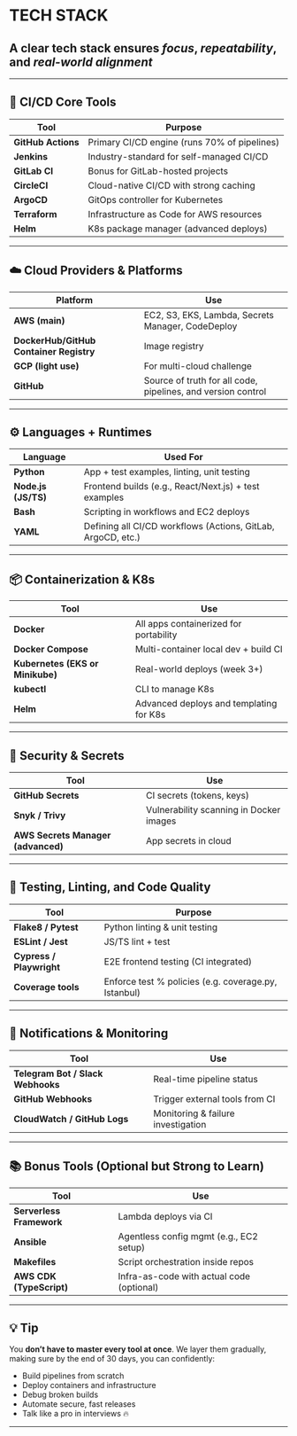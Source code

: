 # TECH STACK

## A clear tech stack ensures *focus*, *repeatability*, and *real-world alignment*

---

## 🧰 **CI/CD Core Tools**

| Tool               | Purpose                                      |
| ------------------ | -------------------------------------------- |
| **GitHub Actions** | Primary CI/CD engine (runs 70% of pipelines) |
| **Jenkins**        | Industry-standard for self-managed CI/CD     |
| **GitLab CI**      | Bonus for GitLab-hosted projects             |
| **CircleCI**       | Cloud-native CI/CD with strong caching       |
| **ArgoCD**         | GitOps controller for Kubernetes             |
| **Terraform**      | Infrastructure as Code for AWS resources     |
| **Helm**           | K8s package manager (advanced deploys)       |

---

## ☁️ **Cloud Providers & Platforms**

| Platform                                | Use                                                          |
| --------------------------------------- | ------------------------------------------------------------ |
| **AWS (main)**                          | EC2, S3, EKS, Lambda, Secrets Manager, CodeDeploy            |
| **DockerHub/GitHub Container Registry** | Image registry                                               |
| **GCP (light use)**                     | For multi-cloud challenge                                    |
| **GitHub**                              | Source of truth for all code, pipelines, and version control |

---

## ⚙️ **Languages + Runtimes**

| Language            | Used For                                                     |
| ------------------- | ------------------------------------------------------------ |
| **Python**          | App + test examples, linting, unit testing                   |
| **Node.js (JS/TS)** | Frontend builds (e.g., React/Next.js) + test examples        |
| **Bash**            | Scripting in workflows and EC2 deploys                       |
| **YAML**            | Defining all CI/CD workflows (Actions, GitLab, ArgoCD, etc.) |

---

## 📦 **Containerization & K8s**

| Tool                             | Use                                     |
| -------------------------------- | --------------------------------------- |
| **Docker**                       | All apps containerized for portability  |
| **Docker Compose**               | Multi-container local dev + build CI    |
| **Kubernetes (EKS or Minikube)** | Real-world deploys (week 3+)            |
| **kubectl**                      | CLI to manage K8s                       |
| **Helm**                         | Advanced deploys and templating for K8s |

---

## 🔐 **Security & Secrets**

| Tool                               | Use                                     |
| ---------------------------------- | --------------------------------------- |
| **GitHub Secrets**                 | CI secrets (tokens, keys)               |
| **Snyk / Trivy**                   | Vulnerability scanning in Docker images |
| **AWS Secrets Manager (advanced)** | App secrets in cloud                    |

---

## 🧪 **Testing, Linting, and Code Quality**

| Tool                     | Purpose                                              |
| ------------------------ | ---------------------------------------------------- |
| **Flake8 / Pytest**      | Python linting & unit testing                        |
| **ESLint / Jest**        | JS/TS lint + test                                    |
| **Cypress / Playwright** | E2E frontend testing (CI integrated)                 |
| **Coverage tools**       | Enforce test % policies (e.g. coverage.py, Istanbul) |

---

## 🔔 **Notifications & Monitoring**

| Tool                              | Use                                |
| --------------------------------- | ---------------------------------- |
| **Telegram Bot / Slack Webhooks** | Real-time pipeline status          |
| **GitHub Webhooks**               | Trigger external tools from CI     |
| **CloudWatch / GitHub Logs**      | Monitoring & failure investigation |

---

## 📚 Bonus Tools (Optional but Strong to Learn)

| Tool                     | Use                                       |
| ------------------------ | ----------------------------------------- |
| **Serverless Framework** | Lambda deploys via CI                     |
| **Ansible**              | Agentless config mgmt (e.g., EC2 setup)   |
| **Makefiles**            | Script orchestration inside repos         |
| **AWS CDK (TypeScript)** | Infra-as-code with actual code (optional) |

---

## 💡 Tip

You **don’t have to master every tool at once**. We layer them gradually, making sure by the end of 30 days, you can confidently:

* Build pipelines from scratch
* Deploy containers and infrastructure
* Debug broken builds
* Automate secure, fast releases
* Talk like a pro in interviews 🔥

---
